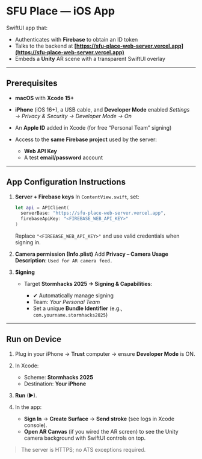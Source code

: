 # SFU Place — iOS App

SwiftUI app that:

* Authenticates with **Firebase** to obtain an ID token
* Talks to the backend at **[https://sfu-place-web-server.vercel.app](https://sfu-place-web-server.vercel.app)**
* Embeds a **Unity** AR scene with a transparent SwiftUI overlay

---

## Prerequisites

* **macOS** with **Xcode 15+**
* **iPhone** (iOS 16+), a USB cable, and **Developer Mode** enabled
  *Settings → Privacy & Security → Developer Mode → On*
* An **Apple ID** added in Xcode (for free “Personal Team” signing)
* Access to the **same Firebase project** used by the server:

  * **Web API Key**
  * A test **email/password** account

---

## App Configuration Instructions

1. **Server + Firebase keys**
   In `ContentView.swift`, set:

   ```swift
   let api = APIClient(
     serverBase: "https://sfu-place-web-server.vercel.app",
     firebaseApiKey: "<FIREBASE_WEB_API_KEY>"
   )
   ```

   Replace `"<FIREBASE_WEB_API_KEY>"` and use valid credentials when signing in.

2. **Camera permission (Info.plist)**
   Add **Privacy – Camera Usage Description**:
   `Used for AR camera feed.`

3. **Signing**

   * Target **Stormhacks 2025 → Signing & Capabilities**:

     * ✔ Automatically manage signing
     * Team: *Your Personal Team*
     * Set a unique **Bundle Identifier** (e.g., `com.yourname.stormhacks2025`)

---

## Run on Device

1. Plug in your iPhone → **Trust** computer → ensure **Developer Mode** is ON.
2. In Xcode:

   * Scheme: **Stormhacks 2025**
   * Destination: **Your iPhone**
3. **Run** (▶).
4. In the app:

   * **Sign In** → **Create Surface** → **Send stroke** (see logs in Xcode console).
   * **Open AR Canvas** (if you wired the AR screen) to see the Unity camera background with SwiftUI controls on top.

> The server is HTTPS; no ATS exceptions required.
